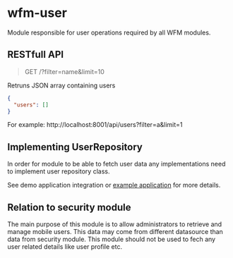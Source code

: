 # wfm-user

Module responsible for user operations required by all WFM modules.

## RESTfull API

> GET /?filter=name&limit=10

Retruns JSON array containing users
```json
{
  "users": []
}
```

For example:
http://localhost:8001/api/users?filter=a&limit=1

## Implementing UserRepository

In order for module to be able to fetch user data any implementations
need to implement user repository class.

See demo application integration or [example application](./example) for more details.

## Relation to security module

The main purpose of this module is to allow administrators to retrieve and manage mobile users.
This data may come from different datasource than data from security module.
This module should not be used to fech any user related details like user profile etc.





